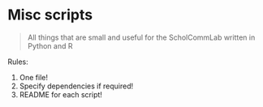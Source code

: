# Misc scripts

> All things that are small and useful for the ScholCommLab written in Python and R

Rules:

1. One file!
2. Specify dependencies if required!
3. README for each script!